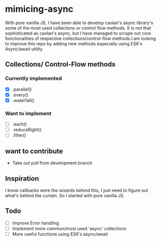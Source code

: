 # mimicing-async
With pure vanilla JS, I have been able to develop caolan's async library's some of the most used collections or control flow methods. It is not that sophisticated as caolan's async, but I have managed to scrape out core functionalities of respective collections/control-flow methods.I am looking to improve this repo by adding new methods especially using ES6's Async/await utility

## Collections/ Control-Flow methods 
### Currently implemented
- [X] .parallel()
- [X] .every()
- [X] .waterfall()
### Want to implement
- [ ] .each()
- [ ] .reduceRight()
- [ ] .filter()

## want to contribute
- Take out pull from development branch

## Inspiration
I know callbacks were the wizards behind this, I just need to figure out what's behind the curtain. So I started with pure vanilla JS.

## Todo
- [ ] Improve Error handling
- [ ] Implement more common/most used 'async' collections
- [ ] More useful functions using ES6's async/await
